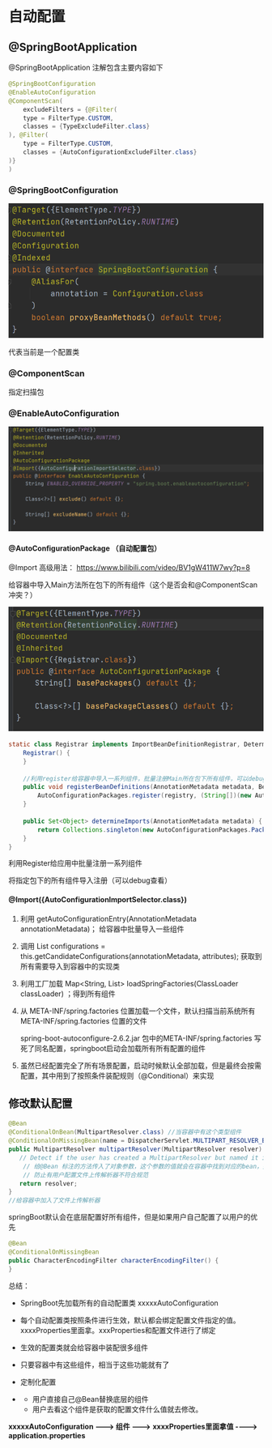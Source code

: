 # 自动配置

## @SpringBootApplication

@SpringBootApplication 注解包含主要内容如下

```java
@SpringBootConfiguration
@EnableAutoConfiguration
@ComponentScan(
    excludeFilters = {@Filter(
    type = FilterType.CUSTOM,
    classes = {TypeExcludeFilter.class}
), @Filter(
    type = FilterType.CUSTOM,
    classes = {AutoConfigurationExcludeFilter.class}
)}
)
```

### @SpringBootConfiguration

![image-20220220223808169](images/4.自动配置原理/image-20220220223808169.png)

代表当前是一个配置类

### @ComponentScan

指定扫描包

### @EnableAutoConfiguration

![image-20220220223923086](images/4.自动配置原理/image-20220220223923086.png)

#### @AutoConfigurationPackage （自动配置包）

@Import 高级用法： https://www.bilibili.com/video/BV1gW411W7wy?p=8

给容器中导入Main方法所在包下的所有组件（这个是否会和@ComponentScan冲突？）

![image-20220220223956190](images/4.自动配置原理/image-20220220223956190.png)

```java
static class Registrar implements ImportBeanDefinitionRegistrar, DeterminableImports {
    Registrar() {
    }

    //利用register给容器中导入一系列组件，批量注册Main所在包下所有组件，可以debug查看
    public void registerBeanDefinitions(AnnotationMetadata metadata, BeanDefinitionRegistry registry) {
        AutoConfigurationPackages.register(registry, (String[])(new AutoConfigurationPackages.PackageImports(metadata)).getPackageNames().toArray(new String[0]));
    }

    public Set<Object> determineImports(AnnotationMetadata metadata) {
        return Collections.singleton(new AutoConfigurationPackages.PackageImports(metadata));
    }
}
```

利用Register给应用中批量注册一系列组件

将指定包下的所有组件导入注册（可以debug查看）

#### @Import({AutoConfigurationImportSelector.class})

1. 利用 getAutoConfigurationEntry(AnnotationMetadata annotationMetadata)； 给容器中批量导入一些组件

2. 调用 List<String> configurations = this.getCandidateConfigurations(annotationMetadata, attributes); 获取到所有需要导入到容器中的实现类

3. 利用工厂加载 Map<String, List<String>> loadSpringFactories(ClassLoader classLoader) ；得到所有组件

4. 从 META-INF/spring.factories 位置加载一个文件，默认扫描当前系统所有 META-INF/spring.factories 位置的文件

   spring-boot-autoconfigure-2.6.2.jar 包中的META-INF/spring.factories 写死了同名配置，springboot启动会加载所有所有配置的组件

5. 虽然已经配置完全了所有场景配置，启动时候默认全部加载，但是最终会按需配置，其中用到了按照条件装配规则（@Conditional）来实现



## 修改默认配置

```java
@Bean
@ConditionalOnBean(MultipartResolver.class) //当容器中有这个类型组件
@ConditionalOnMissingBean(name = DispatcherServlet.MULTIPART_RESOLVER_BEAN_NAME) //但没有这个名字的组件
public MultipartResolver multipartResolver(MultipartResolver resolver) {
   // Detect if the user has created a MultipartResolver but named it incorrectly
    // 给@Bean 标注的方法传入了对象参数，这个参数的值就会在容器中找到对应的bean，并且赋值返回
    // 防止有用户配置文件上传解析器不符合规范
   return resolver;
}
//给容器中加入了文件上传解析器
```

springBoot默认会在底层配置好所有组件，但是如果用户自己配置了以用户的优先

```java
@Bean
@ConditionalOnMissingBean
public CharacterEncodingFilter characterEncodingFilter() {
}

```

总结：

- SpringBoot先加载所有的自动配置类  xxxxxAutoConfiguration
- 每个自动配置类按照条件进行生效，默认都会绑定配置文件指定的值。xxxxProperties里面拿。xxxProperties和配置文件进行了绑定

- 生效的配置类就会给容器中装配很多组件
- 只要容器中有这些组件，相当于这些功能就有了

- 定制化配置

- - 用户直接自己@Bean替换底层的组件
  - 用户去看这个组件是获取的配置文件什么值就去修改。

**xxxxxAutoConfiguration ---> 组件  --->** **xxxxProperties里面拿值  ----> application.properties**
